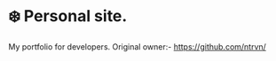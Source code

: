 # :snowflake: Personal site.
My portfolio for developers.
Original owner:- https://github.com/ntrvn/
